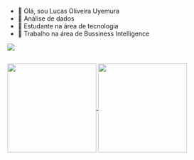 - 👋 Olá, sou Lucas Oliveira Uyemura
- 👀 Análise de dados
- 🌱 Estudante na área de tecnologia
- 💞️ Trabalho na área de Bussiness Intelligence

<picture>
  <source
    srcset="https://github-readme-stats.vercel.app/api?username=lucasuyemura&show_icons=true&theme=tokyonight"
    media="(prefers-color-scheme: dark)"
  />
  <source
    srcset="https://github-readme-stats.vercel.app/api?username=lucasuyemura&show_icons=true"
    media="(prefers-color-scheme: light), (prefers-color-scheme: no-preference)"
  />
  <img src="https://github-readme-stats.vercel.app/api?username=lucasuyemura&show_icons=true" />
</picture>

##

<a href="https://github.com/lucasuyemura/github-readme-stats">
  <img height=200 align="center" src="https://github-readme-stats.vercel.app/api?username=lucasuyemura" />
</a>
<a href="https://github.com/lucasuyemura/convoychat">
  <img height=200 align="center" src="https://github-readme-stats.vercel.app/api/top-langs?username=lucasuyemura&layout=compact&langs_count=8&card_width=320" />
</a>

